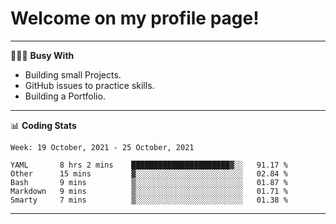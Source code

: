 # Welcome on my profile page!
<!-- print(("dralla"[::-1]+"s").capitalize()) -->

---
👨🏻‍💻 **Busy With**
* Building small Projects.
* GitHub issues to practice skills.
* Building a Portfolio.

---
📊 **Coding Stats**
<!--START_SECTION:waka-->
```text
Week: 19 October, 2021 - 25 October, 2021

YAML       8 hrs 2 mins    ██████████████████████▓░░   91.17 % 
Other      15 mins         ▓░░░░░░░░░░░░░░░░░░░░░░░░   02.84 % 
Bash       9 mins          ▒░░░░░░░░░░░░░░░░░░░░░░░░   01.87 % 
Markdown   9 mins          ▒░░░░░░░░░░░░░░░░░░░░░░░░   01.71 % 
Smarty     7 mins          ▒░░░░░░░░░░░░░░░░░░░░░░░░   01.38 % 
```
<!--END_SECTION:waka-->
---
